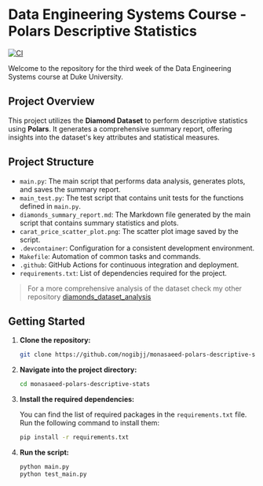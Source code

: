 # Data Engineering Systems Course - Polars Descriptive Statistics
[![CI](https://github.com/nogibjj/monasaeed-polars-descriptive-stats/actions/workflows/cicd.yml/badge.svg)](https://github.com/nogibjj/monasaeed-polars-descriptive-stats/actions/workflows/cicd.yml)

Welcome to the repository for the third week of the Data Engineering Systems course at Duke University.

## Project Overview
This project utilizes the **Diamond Dataset** to perform descriptive statistics using **Polars**. It generates a comprehensive summary report, offering insights into the dataset's key attributes and statistical measures.

## Project Structure

- `main.py`: The main script that performs data analysis, generates plots, and saves the summary report.
- `main_test.py`: The test script that contains unit tests for the functions defined in `main.py`.
- `diamonds_summary_report.md`: The Markdown file generated by the main script that contains summary statistics and plots.
- `carat_price_scatter_plot.png`: The scatter plot image saved by the script.
- `.devcontainer`: Configuration for a consistent development environment.
- `Makefile`: Automation of common tasks and commands.
- `.github`: GitHub Actions for continuous integration and deployment.
- `requirements.txt`: List of dependencies required for the project.
> For a more comprehensive analysis of the dataset check my other repository [diamonds_dataset_analysis](https://github.com/monatagelsir7/diamonds_dataset_analysis)

## Getting Started
1. **Clone the repository:**

    ```bash
    git clone https://github.com/nogibjj/monasaeed-polars-descriptive-stats
    ```

2. **Navigate into the project directory:**

    ```bash
    cd monasaeed-polars-descriptive-stats
    ```

3. **Install the required dependencies:**

    You can find the list of required packages in the `requirements.txt` file. Run the following command to install them:

    ```bash
    pip install -r requirements.txt
    ```
4. **Run the script:**

    ```bash
    python main.py
    python test_main.py
    ```



